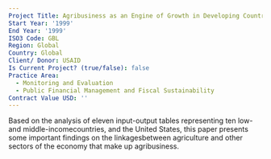 ```yaml
---
Project Title: Agribusiness as an Engine of Growth in Developing Countries
Start Year: '1999'
End Year: '1999'
ISO3 Code: GBL
Region: Global
Country: Global
Client/ Donor: USAID
Is Current Project? (true/false): false
Practice Area:
  - Monitoring and Evaluation
  - Public Financial Management and Fiscal Sustainability
Contract Value USD: ''
---
```

Based on the analysis of eleven input-output tables representing ten low- and middle-incomecountries, and the United States, this paper presents some important findings on the linkagesbetween agriculture and other sectors of the economy that make up agribusiness.